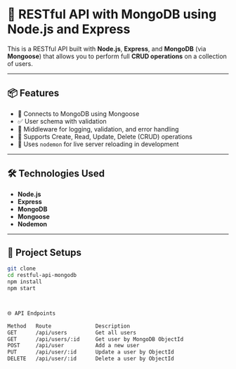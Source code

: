 # 📘 RESTful API with MongoDB using Node.js and Express

This is a RESTful API built with **Node.js**, **Express**, and **MongoDB** (via **Mongoose**) that allows you to perform full **CRUD operations** on a collection of users.

---

## 📦 Features

- 🔗 Connects to MongoDB using Mongoose
- ✅ User schema with validation
- 🧩 Middleware for logging, validation, and error handling
- 🔄 Supports Create, Read, Update, Delete (CRUD) operations
- 🚀 Uses `nodemon` for live server reloading in development

---

## 🛠️ Technologies Used

- **Node.js**
- **Express**
- **MongoDB**
- **Mongoose**
- **Nodemon**

---

## 📁 Project Setups

```bash
git clone 
cd restful-api-mongodb
npm install
npm start



🌐 API Endpoints

Method	 Route	            Description
GET	     /api/users	        Get all users
GET	     /api/users/:id	    Get user by MongoDB ObjectId
POST	 /api/user	        Add a new user
PUT	     /api/user/:id	    Update a user by ObjectId
DELETE	 /api/user/:id	    Delete a user by ObjectId

